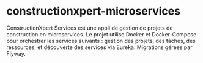 # constructionxpert-microservices
ConstructionXpert Services est une appli de gestion de projets de construction en microservices. Le projet utilise Docker et Docker-Compose pour orchestrer les services suivants : gestion des projets, des tâches, des ressources, et découverte des services via Eureka. Migrations gérées par Flyway.

